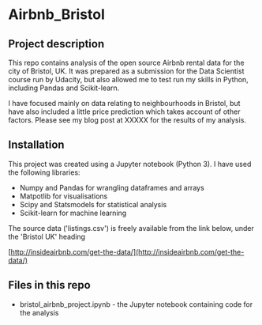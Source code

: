 # Airbnb_Bristol

## Project description

This repo contains analysis of the open source Airbnb rental data for the city of Bristol, UK. It was prepared as a submission for the Data Scientist course run by Udacity, but also allowed me to test run my skills in Python, including Pandas and Scikit-learn.

I have focused mainly on data relating to neighbourhoods in Bristol, but have also included a little price prediction which takes account of other factors. Please see my blog post at XXXXX for the results of my analysis.

## Installation 

This project was created using a Jupyter notebook (Python 3). I have used the following libraries:

* Numpy and Pandas for wrangling dataframes and arrays 
* Matpotlib for visualisations
* Scipy and Statsmodels for statistical analysis
* Scikit-learn for machine learning

The source data ('listings.csv') is freely available from the link below, under the 'Bristol UK' heading

[http://insideairbnb.com/get-the-data/](http://insideairbnb.com/get-the-data/)


## Files in this repo

* bristol\_airbnb\_project.ipynb - the Jupyter notebook containing code for the analysis


